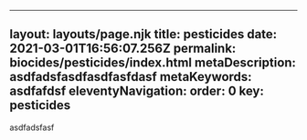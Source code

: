
---
layout: layouts/page.njk
title: pesticides
date: 2021-03-01T16:56:07.256Z
permalink: biocides/pesticides/index.html
metaDescription: asdfadsfasdfasdfasfdasf
metaKeywords: asdfafdsf
eleventyNavigation:
  order: 0
  key: pesticides
---
asdfadsfasf